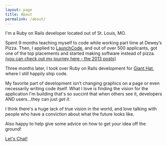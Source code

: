 ```yaml
---
layout: page
title: About
permalink: /about/
---
```


I'm a Ruby on Rails developer located out of St. Louis, MO.

Spent 9 months teaching myself to code while working part time at Dewey’s Pizza. Then, I applied to <a href="https://www.launchcode.org/">LaunchCode</a>, and out of over 500 applicants, got one of the top placements and started making software instead of pizza. <a href="https://chriszempel.com/blog">(you can check out my journey here - the 2013 posts)</a>

Three months later, I took over Ruby on Rails development for <a href="https://gianthatworks.com/">Giant Hat,</a> where I still happily ship code.

My favorite part of development isn't changing graphics on a page or even necessarily writing code itself. What I love is finding the vision for the application I'm building that's so succint that when others see it, developers AND users...they can just <i>get it.</i>

I think there's a huge lack of true vision in the world, and love talking with people who have a conviction about what the future looks like.

Also happy to help give some advice on how to get your idea off the ground!

<p class="text-center">
  <a href="mailto:chris.m.zempel@gmail.com" target="_top" class="btn btn-default maroon text-center">Let's Chat!</a>
</p>


